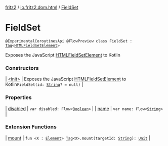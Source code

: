 [fritz2](../../index.md) / [io.fritz2.dom.html](../index.md) / [FieldSet](./index.md)

# FieldSet

`@ExperimentalCoroutinesApi @FlowPreview class FieldSet : `[`Tag`](../../io.fritz2.dom/-tag/index.md)`<`[`HTMLFieldSetElement`](https://kotlinlang.org/api/latest/jvm/stdlib/org.w3c.dom/-h-t-m-l-field-set-element/index.html)`>`

Exposes the JavaScript [HTMLFieldSetElement](https://developer.mozilla.org/en/docs/Web/API/HTMLFieldSetElement) to Kotlin

### Constructors

| [&lt;init&gt;](-init-.md) | Exposes the JavaScript [HTMLFieldSetElement](https://developer.mozilla.org/en/docs/Web/API/HTMLFieldSetElement) to Kotlin`FieldSet(id: `[`String`](https://kotlinlang.org/api/latest/jvm/stdlib/kotlin/-string/index.html)`? = null)` |

### Properties

| [disabled](disabled.md) | `var disabled: Flow<`[`Boolean`](https://kotlinlang.org/api/latest/jvm/stdlib/kotlin/-boolean/index.html)`>` |
| [name](name.md) | `var name: Flow<`[`String`](https://kotlinlang.org/api/latest/jvm/stdlib/kotlin/-string/index.html)`>` |

### Extension Functions

| [mount](../../io.fritz2.dom/mount.md) | `fun <X : `[`Element`](https://kotlinlang.org/api/latest/jvm/stdlib/org.w3c.dom/-element/index.html)`> `[`Tag`](../../io.fritz2.dom/-tag/index.md)`<X>.mount(targetId: `[`String`](https://kotlinlang.org/api/latest/jvm/stdlib/kotlin/-string/index.html)`): `[`Unit`](https://kotlinlang.org/api/latest/jvm/stdlib/kotlin/-unit/index.html) |

